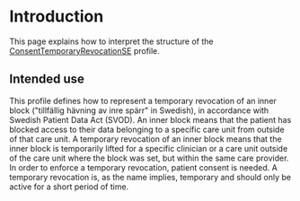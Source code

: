 # Introduction
This page explains how to interpret the structure of the [ConsentTemporaryRevocationSE](StructureDefinition-ConsentTemporaryRevocationSE.html) profile.

## Intended use
This profile defines how to represent a temporary revocation of an inner block ("tillfällig hävning av inre spärr" in Swedish), in accordance with Swedish Patient Data Act (SVOD). An inner block means that the patient has blocked access to their data belonging to a specific care unit from outside of that care unit. A temporary revocation of an inner block means that the inner block is temporarily lifted for a specific clinician or a care unit outside of the care unit where the block was set, but within the same care provider. In order to enforce a temporary revocation, patient consent is needed. A temporary revocation is, as the name implies, temporary and should only be active for a short period of time.